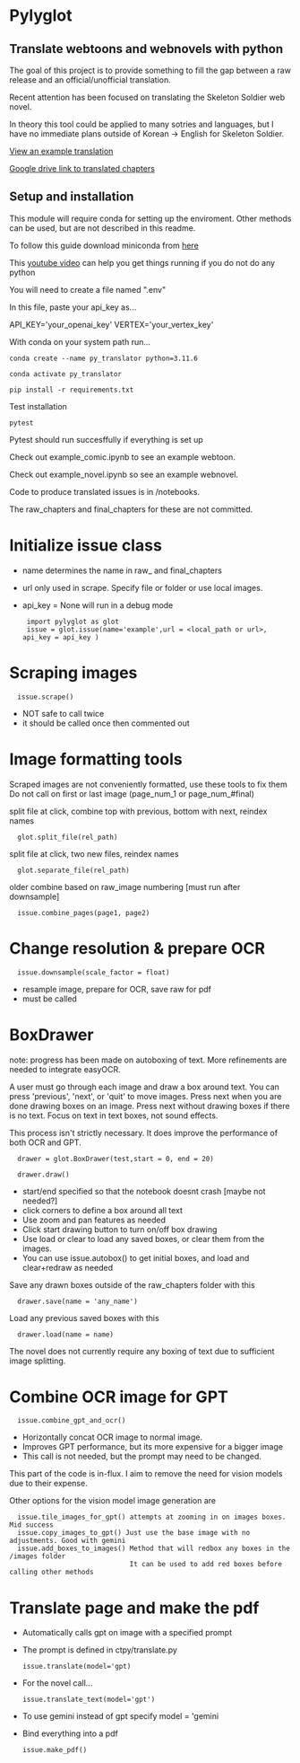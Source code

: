 # Pylyglot
## Translate webtoons and webnovels with python

The goal of this project is to provide something to fill the gap between a raw release and an official/unofficial translation.

Recent attention has been focused on translating the Skeleton Soldier web novel.

In theory this tool could be applied to many sotries and languages, but I have no immediate plans outside of Korean -> English  for Skeleton Soldier.

[View an example translation](/final_chapters/example.pdf)

[Google drive link to translated chapters](https://drive.google.com/drive/folders/1svq-2SuqnTngff66doalNcpf7AWxJE8g?usp=drive_link)


## Setup and installation

This module will require conda for setting up the enviroment. 
Other methods can be used, but are not described in this readme.

To follow this guide download miniconda from [here](https://docs.conda.io/projects/miniconda/en/latest/)

This [youtube video](https://www.youtube.com/watch?v=XCvgyvBFjyM) can help you get things running if you do not do any python

You will need to create a file named ".env"

In this file, paste your api_key as...

   API_KEY='your_openai_key'
   VERTEX='your_vertex_key'

With conda on your system path run...

    conda create --name py_translator python=3.11.6

    conda activate py_translator

    pip install -r requirements.txt

Test installation

    pytest

Pytest should run succesffully if everything is set up

Check out example_comic.ipynb to see an example webtoon.

Check out example_novel.ipynb so see an example webnovel.

Code to produce translated issues is in /notebooks. 

The raw_chapters and final_chapters for these are not committed.

# Initialize issue class

 - name determines the name in raw_ and final_chapters
 - url only used in scrape. Specify file or folder or use local images.
 - api_key = None will run in a debug mode

        import pylyglot as glot
        issue = glot.issue(name='example',url = <local_path or url>, api_key = api_key )

# Scraping images

      issue.scrape() 

 - NOT safe to call twice
 - it should be called once then commented out
  
# Image formatting tools

 Scraped images are not conveniently formatted, use these tools to fix them
 Do not call on first or last image (page_num_1 or page_num_#final)

 split file at click, combine top with previous, bottom with next, reindex names

      glot.split_file(rel_path)

 split file at click, two new files, reindex names

      glot.separate_file(rel_path) 

 older combine based on raw_image numbering [must run after downsample]

      issue.combine_pages(page1, page2)


# Change resolution & prepare OCR

      issue.downsample(scale_factor = float)

   - resample image, prepare for OCR, save raw for pdf
   - must be called

# BoxDrawer

note: progress has been made on autoboxing of text. More refinements are needed to integrate easyOCR.

A user must go through each image and draw a box around text.
You can press 'previous', 'next', or 'quit' to move images.
Press next when you are done drawing boxes on an image.
Press next without drawing boxes if there is no text.
Focus on text in text boxes, not sound effects.

This process isn't strictly necessary. It does improve the performance of both OCR and GPT. 

      drawer = glot.BoxDrawer(test,start = 0, end = 20)

      drawer.draw()

 - start/end specified so that the notebook doesnt crash [maybe not needed?]
 - click corners to define a box around all text
 - Use zoom and pan features as needed
 - Click start drawing button to turn on/off box drawing
 - Use load or clear to load any saved boxes, or clear them from the images.
 - You can use issue.autobox() to get initial boxes, and load and clear+redraw as needed

Save any drawn boxes outside of the raw_chapters folder with this

      drawer.save(name = 'any_name')

Load any previous saved boxes with this

      drawer.load(name = name)

The novel does not currently require any boxing of text due to sufficient image splitting.

# Combine OCR image for GPT

      issue.combine_gpt_and_ocr()

   - Horizontally concat OCR image to normal image.
   - Improves GPT performance, but its more expensive for a bigger image
   - This call is not needed, but the prompt may need to be changed.

This part of the code is in-flux. I aim to remove the need for vision models due to their expense.

Other options for the vision model image generation are

      issue.tile_images_for_gpt() attempts at zooming in on images boxes. Mid success
      issue.copy_images_to_gpt() Just use the base image with no adjustments. Good with gemini
      issue.add_boxes_to_images() Method that will redbox any boxes in the /images folder
                                  It can be used to add red boxes before calling other methods

# Translate page and make the pdf

   - Automatically calls gpt on image with a specified prompt
   - The prompt is defined in ctpy/translate.py 

         issue.translate(model='gpt)

   - For the novel call...

         issue.translate_text(model='gpt')

   - To use gemini instead of gpt specify model = 'gemini
   - Bind everything into a pdf

         issue.make_pdf()


